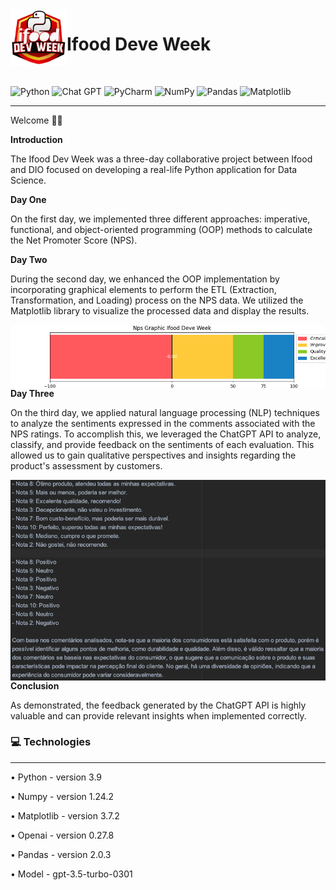 
<img align="left" width="90" height="90" src="Images/unnamed.png">
<p vertical-align="middle"><h1>Ifood Deve Week</h1></p>
&nbsp;&nbsp;&nbsp;&nbsp;&nbsp;&nbsp;&nbsp;&nbsp;&nbsp;&nbsp;&nbsp;&nbsp;&nbsp;&nbsp;&nbsp;&nbsp;&nbsp;&nbsp;&nbsp;&nbsp;&nbsp;&nbsp;&nbsp;&nbsp;&nbsp;&nbsp;
&nbsp;&nbsp;

![Python](https://img.shields.io/badge/python-3.9-3670A0?style=for-the-badge&logo=python&logoColor=ffdd54)
![Chat GPT](https://img.shields.io/badge/chatGPT-0.27.8-74aa9c?style=for-the-badge&logo=openai&logoColor=white)
![PyCharm](https://img.shields.io/badge/pycharm-143-black?style=for-the-badge&logo=pycharm&logoColor=green)
![NumPy](https://img.shields.io/badge/numpy-1.24.2-%23013243.svg?style=for-the-badge&logo=numpy&logoColor=white)
![Pandas](https://img.shields.io/badge/pandas-2.0.3-%23150458.svg?style=for-the-badge&logo=pandas&logoColor=white)
![Matplotlib](https://img.shields.io/badge/Matplotlib-3.7.2-%23ffffff.svg?style=for-the-badge&logo=Matplotlib&logoColor=black)
<hr>
Welcome 👋🏻

**Introduction**

The Ifood Dev Week was a three-day collaborative project between Ifood and DIO focused on developing a real-life Python application for Data Science.

**Day One**

On the first day, we implemented three different approaches: imperative, functional, and object-oriented programming (OOP) methods to calculate the Net Promoter Score (NPS).

**Day Two**

During the second day, we enhanced the OOP implementation by incorporating graphical elements to perform the ETL (Extraction, Transformation, and Loading) process on the NPS data. We utilized the Matplotlib library to visualize the processed data and display the results.

<img align="left" src="Day Two/Result NPS.png">



**Day Three**

On the third day, we applied natural language processing (NLP) techniques to analyze the sentiments expressed in the comments associated with the NPS ratings. To accomplish this, we leveraged the ChatGPT API to analyze, classify, and provide feedback on the sentiments of each evaluation. This allowed us to gain qualitative perspectives and insights regarding the product's assessment by customers.

<img align="left" src="Day Three/FeddbackChatGPT.png">


**Conclusion**

As demonstrated, the feedback generated by the ChatGPT API is highly valuable and can provide relevant insights when implemented correctly.


### 💻  Technologies
<hr>

• Python - version 3.9

• Numpy - version 1.24.2

• Matplotlib  - version 3.7.2

• Openai - version 0.27.8

• Pandas - version 2.0.3

• Model - gpt-3.5-turbo-0301


